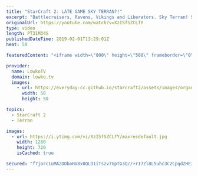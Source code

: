 ```yaml
---
title: "StarCraft 2: LATE GAME SKY TERRAN?!"
excerpt: "Battlecruisers, Ravens, Vikings and Liberators. Sky Terran! Subscribe for more videos: http://lowko.tv/youtube Gumiho vs Solar: https://www.youtube.com/watch?v=3Xs5rH-meHo  This game between TY and Dark starts out very explosively. Both players try to outsmart each other and after early game cheese we"
originalUrl: https://youtube.com/watch?v=XzISfSZCLfY
type: video
length: PT31M34S
publishedDateTime: 2019-02-01T13:29:01Z
heat: 50

featuredContent: "<iframe width=\"800\" height=\"500\" frameborder=\"0\" src=\"https://www.youtube.com/embed/XzISfSZCLfY\" allow=\"accelerometer; autoplay; encrypted-media; gyroscope; picture-in-picture\" allowfullscreen></iframe>"

provider:
  name: LowkoTV
  domain: lowko.tv
  images:
    - url: https://everyday-cc.github.io/starcraft2/assets/images/organizations/lowko.tv-50x50.jpg
      width: 50
      height: 50

topics:
  - StarCraft 2
  - Terran

images:
  - url: https://i.ytimg.com/vi/XzISfSZCLfY/maxresdefault.jpg
    width: 1280
    height: 720
    isCached: true

secured: "f7jorc1uMA2DDboHV8x0QLD1iTszv7GptG3Q//+rI7Zl8L5uhc3CzCpqdZHE3x/FY8iMLlRZ8Ve7GEbuIHtAqCdrIZ/l0k03Ua03XkkFtI54+fd8SIF8uHMtV3gBcAY34R9G8eQtndOoalvlbrvn4fmNrceh5VnzjyaLHUehmpKRzRQTkL7XfNDIlUR8YCk8I39Rq+980ISDivCSK7h8GMnO8vs6SJ+Ngw8vMsPtB34xLQF6odpT8Xd9fbeGnGFO6BRNsC1loMr/bbAsWEFf+1O5Nv4WGfQYgPoO2mJ9g6kLGsHaH82S3jjZHZKS8seIWhCmlckBPMIiuIqO24UYeG0Z0ba8acHMeOMaUltRJxkWfm1iYhRlMZzdCn4aqNNvHBJGxytV9VDh2eBE69oJXEW3ywshBGquxwlPUth0um/n5VcWp8F6/kb/VcvTG4Aa;rfOD+KhjFkYaYn0ioJpInA=="
---
```


